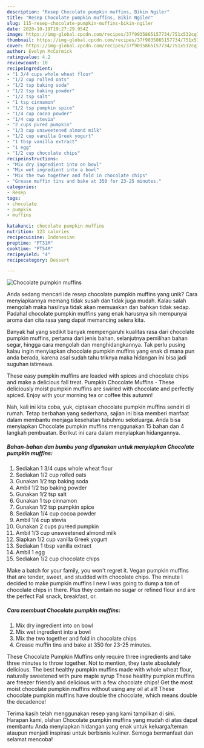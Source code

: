 ```yaml
---
description: "Resep Chocolate pumpkin muffins, Bikin Ngiler"
title: "Resep Chocolate pumpkin muffins, Bikin Ngiler"
slug: 115-resep-chocolate-pumpkin-muffins-bikin-ngiler
date: 2020-10-19T19:27:29.954Z
image: https://img-global.cpcdn.com/recipes/37f9035865157734/751x532cq70/chocolate-pumpkin-muffins-recipe-main-photo.jpg
thumbnail: https://img-global.cpcdn.com/recipes/37f9035865157734/751x532cq70/chocolate-pumpkin-muffins-recipe-main-photo.jpg
cover: https://img-global.cpcdn.com/recipes/37f9035865157734/751x532cq70/chocolate-pumpkin-muffins-recipe-main-photo.jpg
author: Evelyn McCormick
ratingvalue: 4.2
reviewcount: 10
recipeingredient:
- "1 3/4 cups whole wheat flour"
- "1/2 cup rolled oats"
- "1/2 tsp baking soda"
- "1/2 tsp baking powder"
- "1/2 tsp salt"
- "1 tsp cinnamon"
- "1/2 tsp pumpkin spice"
- "1/4 cup cocoa powder"
- "1/4 cup stevia"
- "2 cups pured pumpkin"
- "1/3 cup unsweetened almond milk"
- "1/2 cup vanilla Greek yogurt"
- "1 tbsp vanilla extract"
- "1 egg"
- "1/2 cup chocolate chips"
recipeinstructions:
- "Mix dry ingredient into on bowl"
- "Mix wet ingredient into a bowl"
- "Mix the two together and fold in chocolate chips"
- "Grease muffin tins and bake at 350 for 23-25 minutes."
categories:
- Resep
tags:
- chocolate
- pumpkin
- muffins

katakunci: chocolate pumpkin muffins 
nutrition: 123 calories
recipecuisine: Indonesian
preptime: "PT31M"
cooktime: "PT54M"
recipeyield: "4"
recipecategory: Dessert

---
```



![Chocolate pumpkin muffins](https://img-global.cpcdn.com/recipes/37f9035865157734/751x532cq70/chocolate-pumpkin-muffins-recipe-main-photo.jpg)

Anda sedang mencari ide resep chocolate pumpkin muffins yang unik? Cara menyiapkannya memang tidak susah dan tidak juga mudah. Kalau salah mengolah maka hasilnya tidak akan memuaskan dan bahkan tidak sedap. Padahal chocolate pumpkin muffins yang enak harusnya sih mempunyai aroma dan cita rasa yang dapat memancing selera kita.

Banyak hal yang sedikit banyak mempengaruhi kualitas rasa dari chocolate pumpkin muffins, pertama dari jenis bahan, selanjutnya pemilihan bahan segar, hingga cara mengolah dan menghidangkannya. Tak perlu pusing kalau ingin menyiapkan chocolate pumpkin muffins yang enak di mana pun anda berada, karena asal sudah tahu triknya maka hidangan ini bisa jadi suguhan istimewa.

These easy pumpkin muffins are loaded with spices and chocolate chips and make a delicious fall treat. Pumpkin Chocolate Muffins - These deliciously moist pumpkin muffins are swirled with chocolate and perfectly spiced. Enjoy with your morning tea or coffee this autumn!


Nah, kali ini kita coba, yuk, ciptakan chocolate pumpkin muffins sendiri di rumah. Tetap berbahan yang sederhana, sajian ini bisa memberi manfaat dalam membantu menjaga kesehatan tubuhmu sekeluarga. Anda bisa menyiapkan Chocolate pumpkin muffins menggunakan 15 bahan dan 4 langkah pembuatan. Berikut ini cara dalam menyiapkan hidangannya.

<!--inarticleads1-->

##### Bahan-bahan dan bumbu yang digunakan untuk menyiapkan Chocolate pumpkin muffins:

1. Sediakan 1 3/4 cups whole wheat flour
1. Sediakan 1/2 cup rolled oats
1. Gunakan 1/2 tsp baking soda
1. Ambil 1/2 tsp baking powder
1. Gunakan 1/2 tsp salt
1. Gunakan 1 tsp cinnamon
1. Gunakan 1/2 tsp pumpkin spice
1. Sediakan 1/4 cup cocoa powder
1. Ambil 1/4 cup stevia
1. Gunakan 2 cups puréed pumpkin
1. Ambil 1/3 cup unsweetened almond milk
1. Siapkan 1/2 cup vanilla Greek yogurt
1. Sediakan 1 tbsp vanilla extract
1. Ambil 1 egg
1. Sediakan 1/2 cup chocolate chips


Make a batch for your family, you won&#39;t regret it. Vegan pumpkin muffins that are tender, sweet, and studded with chocolate chips. The minute I decided to make pumpkin muffins I new I was going to dump a ton of chocolate chips in there. Plus they contain no sugar or refined flour and are the perfect Fall snack, breakfast, or. 

<!--inarticleads2-->

##### Cara membuat Chocolate pumpkin muffins:

1. Mix dry ingredient into on bowl
1. Mix wet ingredient into a bowl
1. Mix the two together and fold in chocolate chips
1. Grease muffin tins and bake at 350 for 23-25 minutes.


These Chocolate Pumpkin Muffins only require three ingredients and take three minutes to throw together. Not to mention, they taste absolutely delicious. The best healthy pumpkin muffins made with whole wheat flour, naturally sweetened with pure maple syrup These healthy pumpkin muffins are freezer friendly and delicious with a few chocolate chips! Get the most moist chocolate pumpkin muffins without using any oil at all! These chocolate pumpkin muffins have double the chocolate, which means double the decadence! 

Terima kasih telah menggunakan resep yang kami tampilkan di sini. Harapan kami, olahan Chocolate pumpkin muffins yang mudah di atas dapat membantu Anda menyiapkan hidangan yang enak untuk keluarga/teman ataupun menjadi inspirasi untuk berbisnis kuliner. Semoga bermanfaat dan selamat mencoba!
